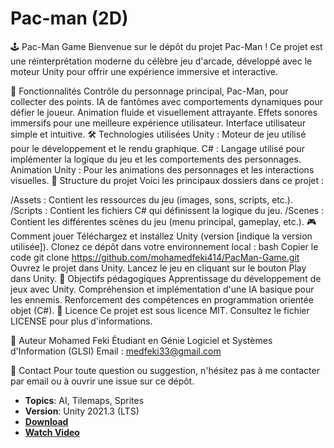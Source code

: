 # Pac-man (2D)

🕹️ Pac-Man Game
Bienvenue sur le dépôt du projet Pac-Man ! Ce projet est une réinterprétation moderne du célèbre jeu d'arcade, développé avec le moteur Unity pour offrir une expérience immersive et interactive.

🚀 Fonctionnalités
Contrôle du personnage principal, Pac-Man, pour collecter des points.
IA de fantômes avec comportements dynamiques pour défier le joueur.
Animation fluide et visuellement attrayante.
Effets sonores immersifs pour une meilleure expérience utilisateur.
Interface utilisateur simple et intuitive.
🛠️ Technologies utilisées
Unity : Moteur de jeu utilisé pour le développement et le rendu graphique.
C# : Langage utilisé pour implémenter la logique du jeu et les comportements des personnages.
Animation Unity : Pour les animations des personnages et les interactions visuelles.
📂 Structure du projet
Voici les principaux dossiers dans ce projet :

/Assets : Contient les ressources du jeu (images, sons, scripts, etc.).
/Scripts : Contient les fichiers C# qui définissent la logique du jeu.
/Scenes : Contient les différentes scènes du jeu (menu principal, gameplay, etc.).
🎮 Comment jouer
Téléchargez et installez Unity (version [indique la version utilisée]).
Clonez ce dépôt dans votre environnement local :
bash
Copier le code
git clone https://github.com/mohamedfeki414/PacMan-Game.git
Ouvrez le projet dans Unity.
Lancez le jeu en cliquant sur le bouton Play dans Unity.
🌟 Objectifs pédagogiques
Apprentissage du développement de jeux avec Unity.
Compréhension et implémentation d'une IA basique pour les ennemis.
Renforcement des compétences en programmation orientée objet (C#).
📜 Licence
Ce projet est sous licence MIT. Consultez le fichier LICENSE pour plus d'informations.

👤 Auteur
Mohamed Feki
Étudiant en Génie Logiciel et Systèmes d'Information (GLSI)
Email : medfeki33@gmail.com

📝 Contact
Pour toute question ou suggestion, n'hésitez pas à me contacter par email ou à ouvrir une issue sur ce dépôt.

- **Topics**: AI, Tilemaps, Sprites
- **Version**: Unity 2021.3 (LTS)
- [**Download**](https://github.com/zigurous/unity-pacman-tutorial/archive/refs/heads/main.zip)
- [**Watch Video**](https://youtu.be/TKt_VlMn_aA)
